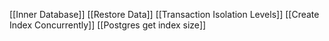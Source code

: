 [[Inner Database]]
[[Restore Data]]
[[Transaction Isolation Levels]]
[[Create Index Concurrently]]
[[Postgres get index size]]